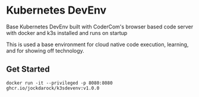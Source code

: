 # Kubernetes DevEnv

Base Kubernetes DevEnv built with CoderCom's browser based code server with docker and k3s installed and runs on startup

This is used a base environment for cloud native code execution, learning, and for showing off technology.

## Get Started

```
docker run -it --privileged -p 8080:8080 ghcr.io/jockdarock/k3sdevenv:v1.0.0
```